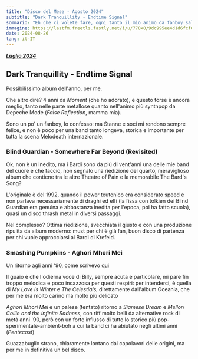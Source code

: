 ```yaml
---
title: "Disco del Mese - Agosto 2024"
subtitle: "Dark Tranquillity - Endtime Signal"
sommario: "Eh che ci volete fare, ogni tanto il mio animo da fanboy salta fuori."
immagine: https://lastfm.freetls.fastly.net/i/u/770x0/9dc995ee4d1d6fcf6ba47bf85124e9dd.jpg
date: 2024-08-26
lang: it-IT
---
```


[_**Luglio 2024**_](/posts/ita/disco-del-mese-07-2024)

## Dark Tranquillity - Endtime Signal

Possibilissimo album dell'anno, per me.

Che altro dire? 4 anni da _Moment_ (che ho adorato), e questo forse è ancora meglio, tanto nelle parte metallose quanto nell'animo più synthpop da Depeche Mode (_False Reflection_, mamma mia).

Sono un po' un fanboy, lo confesso: ma Stanne e soci mi rendono sempre felice, e non è poco per una band tanto longeva, storica e importante per tutta la scena Melodeath internazionale.

### Blind Guardian - Somewhere Far Beyond (Revisited)

Ok, non è un inedito, ma i Bardi sono da più di vent'anni una delle mie band del cuore e che faccio, non segnalo una riedizione del quarto, meraviglioso album che contiene tra le altre Theatre of Pain e la memorabile The Bard's Song?

L'originale è del 1992, quando il power teutonico era considerato speed e non parlava necessariamente di draghi ed elfi (la fissa con tolkien dei Blind Guardian era genuina e abbastanza inedita per l'epoca, poi ha fatto scuola), quasi un disco thrash metal in diversi passaggi.

Nel complesso? Ottima riedizione, svecchiata il giusto e con una produzione ripulita da album moderno: must per chi è già fan, buon disco di partenza per chi vuole approcciarsi ai Bardi di Krefeld.

### Smashing Pumpkins - Aghori Mhori Mei

Un ritorno agli anni '90, come scrivevo [qui](https://livellosegreto.it/@xabacadabra/112891596667913788)

Il guaio è che l'odierna voce di Billy, sempre acuta e particolare, mi pare fin troppo melodica e poco incazzosa per questi respiri: per intenderci, è quella di _My Love Is Winter_ e _The Celestials_, direttamente dall'album Oceania, che per me era molto carino ma molto più delicato

_Aghori Mhori Mei_ è un palese (tentato) ritorno a _Siamese Dream_ e _Mellon Collie and the Infinite Sadness_, con riff molto belli da alternative rock di metà anni '90, però con un forte influsso di tutto lo storico più pop-sperimentale-ambient-boh a cui la band ci ha abiutato negli ultimi anni (_Pentecost_) 

Guazzabuglio strano, chiaramente lontano dai capolavori delle origini, ma per me in definitiva un bel disco.